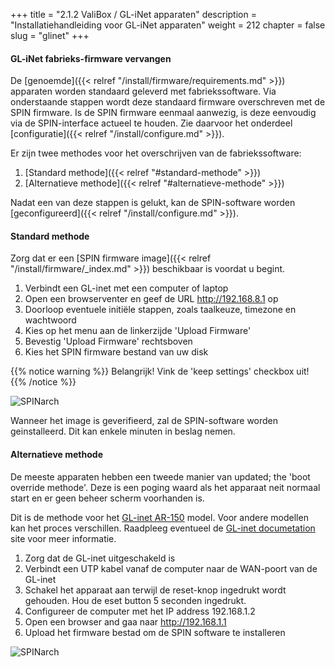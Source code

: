 +++
title = "2.1.2 ValiBox / GL-iNet apparaten"
description = "Installatiehandleiding voor GL-iNet apparaten"
weight = 212
chapter = false
slug = "glinet"
+++

#### GL-iNet fabrieks-firmware vervangen

De [genoemde]({{< relref "/install/firmware/requirements.md" >}}) apparaten worden standaard geleverd met fabriekssoftware. Via onderstaande stappen wordt deze standaard firmware overschreven met de SPIN firmware. Is de SPIN firmware eenmaal aanwezig, is deze eenvoudig via de SPIN-interface actueel te houden. Zie daarvoor het onderdeel [configuratie]({{< relref "/install/configure.md" >}}).

Er zijn twee methodes voor het overschrijven van de fabriekssoftware:

1. [Standard methode]({{< relref "#standard-methode" >}})
1. [Alternatieve methode]({{< relref "#alternatieve-methode" >}})

<i class="fa fa-flask"></i> Nadat een van deze stappen is gelukt, kan de SPIN-software worden [geconfigureerd]({{< relref "/install/configure.md" >}}).

#### Standard methode

Zorg dat er een [SPIN firmware image]({{< relref "/install/firmware/_index.md" >}}) beschikbaar is voordat u begint.

1. Verbindt een GL-inet met een computer of laptop
1. Open een browserventer en geef de URL http://192.168.8.1 op
1. Doorloop eventuele initiële stappen, zoals taalkeuze, timezone en wachtwoord
1. Kies op het menu aan de linkerzijde 'Upload Firmware'
1. Bevestig 'Upload Firmware' rechtsboven
1. Kies het SPIN firmware bestand van uw disk

{{% notice warning %}}
Belangrijk! Vink de 'keep settings' checkbox uit!
{{% /notice %}}

![SPINarch](/images/screenshot_glinet_upload_firmware.png?width=30pc&classes=shadow "GL-inet upload firmware")

Wanneer het image is geverifieerd, zal de SPIN-software worden geinstalleerd. Dit kan enkele minuten in beslag nemen.

#### Alternatieve methode

De meeste apparaten hebben een tweede manier van updated; the 'boot override methode'. Deze is een poging waard als het apparaat neit normaal start en er geen beheer scherm voorhanden is.

Dit is de methode voor het [GL-inet AR-150](https://www.gl-inet.com/ar150/) model. Voor andere modellen kan het proces verschillen. Raadpleeg eventueel de [GL-inet documetation](http://www.gl-inet.com/docs/) site voor meer informatie.

1. Zorg dat de GL-inet uitgeschakeld is
1. Verbindt een UTP kabel vanaf de computer naar de WAN-poort van de GL-inet
1. Schakel het apparaat aan terwijl de reset-knop ingedrukt wordt gehouden. Hou de eset button 5 seconden ingedrukt.
1. Configureer de computer met het IP address 192.168.1.2
1. Open een browser and gaa naar http://192.168.1.1
1. Upload het firmware bestad om de SPIN software te installeren

![SPINarch](/images/screenshot_glinet_boot_firmware.png?width=30pc&classes=shadow "GL-inet boot override firmware")

